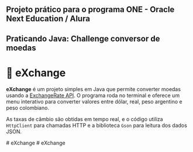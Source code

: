 <h2>Projeto prático para o programa ONE - Oracle Next Education / Alura</h2>
<h2>Praticando Java: Challenge conversor de moedas</h2>

<h1>💱 eXchange</h1>

<p>
  <strong>eXchange</strong> é um projeto simples em Java que permite converter moedas usando a 
  <a href="https://www.exchangerate-api.com/" target="_blank">ExchangeRate API</a>.
  O programa roda no terminal e oferece um menu interativo para converter valores entre dólar, real, peso argentino e peso colombiano.
</p>

<p>
  As taxas de câmbio são obtidas em tempo real, e o código utiliza <code>HttpClient</code> para chamadas HTTP 
  e a biblioteca <code>Gson</code> para leitura dos dados JSON.
</p>
# eXchange
# eXchange

